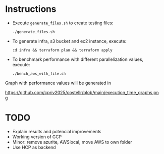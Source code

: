 
# Instructions
* Execute `generate_files.sh` to create testing files:

  `./generate_files.sh`

* To generate infra, s3 bucket and ec2 instance, execute:

  `cd infra && terraform plan && terraform apply`

* To benchmark performance with different parallelization values, execute:

   `./bench_aws_with_file.sh`

Graph with performance values will be generated in

 https://github.com/cpriv2025/costellr/blob/main/execution_time_graphs.png

# TODO  
* Explain results and potencial improvements
* Working version of GCP
* Minor: remove azurite, AWSlocal, move AWS to own folder
* Use HCP as backend
